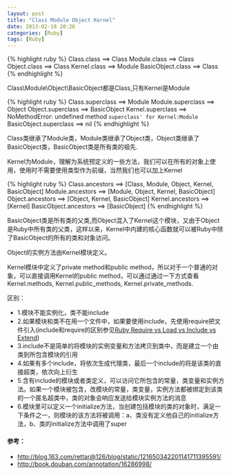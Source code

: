 ```yaml
---
layout: post
title: "Class Module Object Kernel"
date: 2013-02-18 20:26
categories: [Ruby]
tags: [Ruby]
---
```


{% highlight ruby %}
Class.class       ==> Class
Module.class      ==> Class
Object.class      ==> Class
Kernel.class      ==> Module
BasicObject.class ==> Class
{% endhighlight %}

Class\Module\Object\BasicObject都是Class,只有Kernel是Module

{% highlight ruby %}
Class.superclass        ==> Module
Module.superclass       ==> Object
Object.superclass       ==> BasicObject
Kernel.superclass       ==> NoMethodError: undefined method `superclass' for Kernel:Module`
BasicObject.superclass  ==> nil
{% endhighlight %}

Class类继承了Module类，Module类继承了Object类，Object类继承了BasicObject类，BasicObject类是所有类的祖先.

Kernel为Module，理解为系统预定义的一些方法，我们可以在所有的对象上使用，使用时不需要使用类型作为前缀，当然我们也可以加上Kernel

{% highlight ruby %}
Class.ancestors         ==> [Class, Module, Object, Kernel, BasicObject]
Module.ancestors        ==> [Module, Object, Kernel, BasicObject]
Object.ancestors        ==> [Object, Kernel, BasicObject]
Kernel.ancestors        ==> [Kernel]
BasicObject.ancestors   ==> [BasicObject]
{% endhighlight %}

BasicObject类是所有类的父类,而Object混入了Kernel这个模块，又由于Object是Ruby中所有类的父类，这样以来，Kernel中内建的核心函数就可以被Ruby中除了BasicObject的所有的类和对象访问。

Object的实例方法由Kernel模块定义。

Kernel模块中定义了private method和public method，所以对于一个普通的对象，可以直接调用Kernel的public method，可以通过通过一下方式查看Kernel.methods, Kernel.public_methods, Kernel.private_methods.

区别：

* 1.模块不能实例化，类不能include
* 2.如果模块和类不在用一个文件中，如果要使用include，先使用require把文件引入(include和require的区别参见[Ruby Require vs Load vs Include vs Extend](http://caok1231.com/blog/2013/02/08/ruby-require-vs-load-vs-include-vs-extend/))
* 3.include不是简单的将模块的实例变量和方法拷贝到类中，而是建立一个由类到所包含模块的引用
* 4.如果有多个include，将依次生成代理类，最后一个include的将是该类的直接超类，依次向上衍生
* 5.含有include的模块或者类定义，可以访问它所包含的常量，类变量和实例方法。如果一个模块被包含，改模块的常量，类变量，实例方法都被绑定到该类的一个匿名超类中，类的对象会响应发送给模块实例方法的消息
* 6.模块里可以定义一个initialize方法，当创建包括模块的类的对象时，满足一下条件之一，则模块的该方法将被调用：a、类没有定义他自己的initialize方法，b、类的initialize方法中调用了super

#### 参考：
* http://blog.163.com/rettar@126/blog/static/121650342201141711395591/
* http://book.douban.com/annotation/16286998/ 
